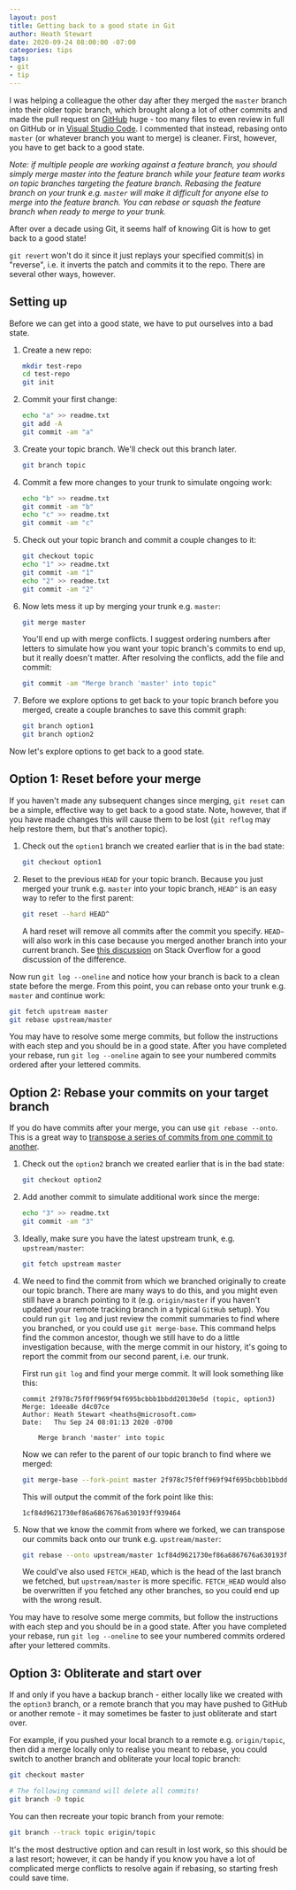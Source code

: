 ```yaml
---
layout: post
title: Getting back to a good state in Git
author: Heath Stewart
date: 2020-09-24 08:00:00 -07:00
categories: tips
tags:
- git
- tip
---
```


I was helping a colleague the other day after they merged the `master` branch into their older topic branch, which brought along a lot of other commits and made the pull request on [GitHub](https://github.com) huge - too many files to even review in full on GitHub or in [Visual Studio Code](https://code.visualstudio.com). I commented that instead, rebasing onto `master` (or whatever branch you want to merge) is cleaner. First, however, you have to get back to a good state.

*Note: if multiple people are working against a feature branch, you should simply merge master into the feature branch while your feature team works on topic branches targeting the feature branch. Rebasing the feature branch on your trunk e.g. `master` will make it difficult for anyone else to merge into the feature branch. You can rebase or squash the feature branch when ready to merge to your trunk.*

After over a decade using Git, it seems half of knowing Git is how to get back to a good state!

`git revert` won't do it since it just replays your specified commit(s) in "reverse", i.e. it inverts the patch and commits it to the repo. There are several other ways, however.

## Setting up

Before we can get into a good state, we have to put ourselves into a bad state.

1. Create a new repo:

   ```bash
   mkdir test-repo
   cd test-repo
   git init
   ```

2. Commit your first change:

   ```bash
   echo "a" >> readme.txt
   git add -A
   git commit -am "a"
   ```

3. Create your topic branch. We'll check out this branch later.

   ```bash
   git branch topic
   ```

4. Commit a few more changes to your trunk to simulate ongoing work:

   ```bash
   echo "b" >> readme.txt
   git commit -am "b"
   echo "c" >> readme.txt
   git commit -am "c"
   ```

5. Check out your topic branch and commit a couple changes to it:

   ```bash
   git checkout topic
   echo "1" >> readme.txt
   git commit -am "1"
   echo "2" >> readme.txt
   git commit -am "2"
   ```

6. Now lets mess it up by merging your trunk e.g. `master`:

   ```bash
   git merge master
   ```

   You'll end up with merge conflicts. I suggest ordering numbers after letters to simulate how you want your topic branch's commits to end up, but it really doesn't matter. After resolving the conflicts, add the file and commit:

   ```bash
   git commit -am "Merge branch 'master' into topic"
   ```

7. Before we explore options to get back to your topic branch before you merged, create a couple branches to save this commit graph:

   ```bash
   git branch option1
   git branch option2
   ```

Now let's explore options to get back to a good state.

## Option 1: Reset before your merge

If you haven't made any subsequent changes since merging, `git reset` can be a simple, effective way to get back to a good state. Note, however, that if you have made changes this will cause them to be lost (`git reflog` may help restore them, but that's another topic).

1. Check out the `option1` branch we created earlier that is in the bad state:

   ```bash
   git checkout option1
   ```

2. Reset to the previous `HEAD` for your topic branch. Because you just merged your trunk e.g. `master` into your topic branch, `HEAD^` is an easy way to refer to the first parent:

   ```bash
   git reset --hard HEAD^
   ```

   A hard reset will remove all commits after the commit you specify. `HEAD~` will also work in this case because you merged another branch into your current branch. See [this discussion](https://stackoverflow.com/questions/2221658/whats-the-difference-between-head-and-head-in-git) on Stack Overflow for a good discussion of the difference.

Now run `git log --oneline` and notice how your branch is back to a clean state before the merge. From this point, you can rebase onto your trunk e.g. `master` and continue work:

```bash
git fetch upstream master
git rebase upstream/master
```

You may have to resolve some merge commits, but follow the instructions with each step and you should be in a good state. After you have completed your rebase, run `git log --oneline` again to see your numbered commits ordered after your lettered commits.

## Option 2: Rebase your commits on your target branch

If you do have commits after your merge, you can use `git rebase --onto`. This is a great way to [transpose a series of commits from one commit to another](https://git-scm.com/book/en/v2/Git-Branching-Rebasing#_more_interesting_rebases:~:text=You%20can%20also%20have%20your%20rebase%20replay%20on%20something%20other%20than%20the%20rebase%20target%20branch).

1. Check out the `option2` branch we created earlier that is in the bad state:

   ```bash
   git checkout option2
   ```

2. Add another commit to simulate additional work since the merge:

   ```bash
   echo "3" >> readme.txt
   git commit -am "3"
   ```

3. Ideally, make sure you have the latest upstream trunk, e.g. `upstream/master`:

   ```bash
   git fetch upstream master
   ```

4. We need to find the commit from which we branched originally to create our topic branch. There are many ways to do this, and you might even still have a branch pointing to it (e.g. `origin/master` if you haven't updated your remote tracking branch in a typical `GitHub` setup). You could run `git log` and just review the commit summaries to find where you branched, or you could use `git merge-base`. This command helps find the common ancestor, though we still have to do a little investigation because, with the merge commit in our history, it's going to report the commit from our second parent, i.e. our trunk.

   First run `git log` and find your merge commit. It will look something like this:

   ```git
   commit 2f978c75f0ff969f94f695bcbbb1bbdd20130e5d (topic, option3)
   Merge: 1deea8e d4c07ce
   Author: Heath Stewart <heaths@microsoft.com>
   Date:   Thu Sep 24 08:01:13 2020 -0700

       Merge branch 'master' into topic
   ```

   Now we can refer to the parent of our topic branch to find where we merged:

   ```bash
   git merge-base --fork-point master 2f978c75f0ff969f94f695bcbbb1bbdd20130e5d^
   ```

   This will output the commit of the fork point like this:

   ```text
   1cf84d9621730ef86a6867676a630193ff939464
   ```

5. Now that we know the commit from where we forked, we can transpose our commits back onto our trunk e.g. `upstream/master`:

   ```bash
   git rebase --onto upstream/master 1cf84d9621730ef86a6867676a630193ff939464
   ```

   We could've also used `FETCH_HEAD`, which is the head of the last branch we fetched, but `upstream/master` is more specific. `FETCH_HEAD` would also be overwritten if you fetched any other branches, so you could end up with the wrong result.

You may have to resolve some merge commits, but follow the instructions with each step and you should be in a good state. After you have completed your rebase, run `git log --oneline` to see your numbered commits ordered after your lettered commits.

## Option 3: Obliterate and start over

If and only if you have a backup branch - either locally like we created with the `option3` branch, or a remote branch that you may have pushed to GitHub or another remote - it may sometimes be faster to just obliterate and start over.

For example, if you pushed your local branch to a remote e.g. `origin/topic`, then did a merge locally only to realise you meant to rebase, you could switch to another branch and obliterate your local topic branch:

```bash
git checkout master

# The following command will delete all commits!
git branch -D topic
```

You can then recreate your topic branch from your remote:

```bash
git branch --track topic origin/topic
```

It's the most destructive option and can result in lost work, so this should be a last resort; however, it can be handy if you know you have a lot of complicated merge conflicts to resolve again if rebasing, so starting fresh could save time.
